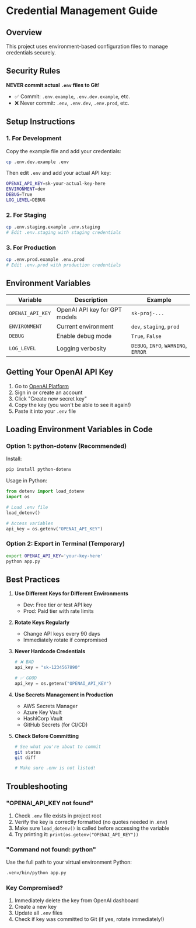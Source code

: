 # Credential Management Guide

## Overview

This project uses environment-based configuration files to manage credentials securely.

## Security Rules

**NEVER commit actual `.env` files to Git!**

- ✅ Commit: `.env.example`, `.env.dev.example`, etc.
- ❌ Never commit: `.env`, `.env.dev`, `.env.prod`, etc.

## Setup Instructions

### 1. For Development

Copy the example file and add your credentials:

```bash
cp .env.dev.example .env
```

Then edit `.env` and add your actual API key:

```bash
OPENAI_API_KEY=sk-your-actual-key-here
ENVIRONMENT=dev
DEBUG=True
LOG_LEVEL=DEBUG
```

### 2. For Staging

```bash
cp .env.staging.example .env.staging
# Edit .env.staging with staging credentials
```

### 3. For Production

```bash
cp .env.prod.example .env.prod
# Edit .env.prod with production credentials
```

## Environment Variables

| Variable | Description | Example |
|----------|-------------|---------|
| `OPENAI_API_KEY` | OpenAI API key for GPT models | `sk-proj-...` |
| `ENVIRONMENT` | Current environment | `dev`, `staging`, `prod` |
| `DEBUG` | Enable debug mode | `True`, `False` |
| `LOG_LEVEL` | Logging verbosity | `DEBUG`, `INFO`, `WARNING`, `ERROR` |

## Getting Your OpenAI API Key

1. Go to [OpenAI Platform](https://platform.openai.com/api-keys)
2. Sign in or create an account
3. Click "Create new secret key"
4. Copy the key (you won't be able to see it again!)
5. Paste it into your `.env` file

## Loading Environment Variables in Code

### Option 1: python-dotenv (Recommended)

Install:
```bash
pip install python-dotenv
```

Usage in Python:
```python
from dotenv import load_dotenv
import os

# Load .env file
load_dotenv()

# Access variables
api_key = os.getenv("OPENAI_API_KEY")
```

### Option 2: Export in Terminal (Temporary)

```bash
export OPENAI_API_KEY='your-key-here'
python app.py
```

## Best Practices

1. **Use Different Keys for Different Environments**
   - Dev: Free tier or test API key
   - Prod: Paid tier with rate limits

2. **Rotate Keys Regularly**
   - Change API keys every 90 days
   - Immediately rotate if compromised

3. **Never Hardcode Credentials**
   ```python
   # ❌ BAD
   api_key = "sk-1234567890"
   
   # ✅ GOOD
   api_key = os.getenv("OPENAI_API_KEY")
   ```

4. **Use Secrets Management in Production**
   - AWS Secrets Manager
   - Azure Key Vault
   - HashiCorp Vault
   - GitHub Secrets (for CI/CD)

5. **Check Before Committing**
   ```bash
   # See what you're about to commit
   git status
   git diff
   
   # Make sure .env is not listed!
   ```

## Troubleshooting

### "OPENAI_API_KEY not found"

1. Check `.env` file exists in project root
2. Verify the key is correctly formatted (no quotes needed in .env)
3. Make sure `load_dotenv()` is called before accessing the variable
4. Try printing it: `print(os.getenv("OPENAI_API_KEY"))`

### "Command not found: python"

Use the full path to your virtual environment Python:
```bash
.venv/bin/python app.py
```

### Key Compromised?

1. Immediately delete the key from OpenAI dashboard
2. Create a new key
3. Update all `.env` files
4. Check if key was committed to Git (if yes, rotate immediately!)
